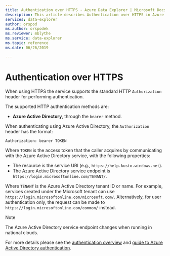 ```yaml
---
title: Authentication over HTTPS - Azure Data Explorer | Microsoft Docs
description: This article describes Authentication over HTTPS in Azure Data Explorer.
services: data-explorer
author: orspod
ms.author: orspodek
ms.reviewer: mblythe
ms.service: data-explorer
ms.topic: reference
ms.date: 06/26/2019

---
```

# Authentication over HTTPS

When using HTTPS the service supports the standard HTTP `Authorization` header
for performing authentication.

The supported HTTP authentication methods are:

* **Azure Active Directory**, through the `bearer` method.

When authenticating using Azure Active Directory, the `Authorization` header has
the format:

```txt
Authorization: bearer TOKEN
```

Where `TOKEN` is the access token that the caller acquires by communicating with
the Azure Active Directory service, with the following properties:

* The resource is the service URI (e.g., `https://help.kusto.windows.net`).
* The Azure Active Directory service endpoint is
  `https://login.microsoftonline.com/TENANT/`.

Where `TENANT` is the Azure Active Directory tenant ID or name. For example,
services created under the Microsoft tenant can use
`https://login.microsoftonline.com/microsoft.com/`. Alternatively, for user
authentication only, the request can be made to
`https://login.microsoftonline.com/common/` instead.

> [!NOTE]
> The Azure Active Directory service endpoint changes when running in national clouds.

For more details please see the [authentication overview](../../management/access-control/index.md)
and [guide to Azure Active Directory authentication](../../management/access-control/how-to-authenticate-with-aad.md).
